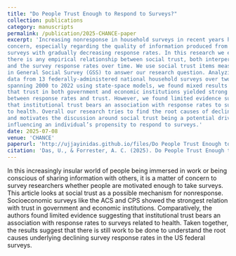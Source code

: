 ```yaml
---
title: "Do People Trust Enough to Respond to Surveys?"
collection: publications
category: manuscripts
permalink: /publication/2025-CHANCE-paper
excerpt: 'Increasing nonresponse in household surveys in recent years has been a matter of
concern, especially regarding the quality of information produced from large scale
surveys with gradually decreasing response rates. In this research we explore if
there is any empirical relationship between social trust, both interpersonal and institutional,
and the survey response rates over time. We use social trust items measured
in General Social Survey (GSS) to answer our research question. Analyzing
data from 13 federally-administered national household surveys over two decades
spanning 2000 to 2022 using state-space models, we found mixed results indicating
that trust in both government and economic institutions yielded strong associations
between response rates and trust. However, we found limited evidence suggesting
that institutional trust bears an association with response rates to surveys related
to health. Overall our research tries to find the root causes of declining survey response
and motivates the discussion around social trust being a potential driver of
influencing an individual’s propensity to respond to surveys.'
date: 2025-07-08
venue: 'CHANCE'
paperurl: 'http://ujjayinidas.github.io/files/Do People Trust Enough to Respond to Surveys.pdf'
citation: 'Das, U., & Forrester, A. C. (2025). Do People Trust Enough to Respond to Surveys? *CHANCE, 38(2)*, 23–33. https://doi.org/10.1080/09332480.2025.2510158.'
---
```


In this increasingly insular world of people being immersed in work or being conscious of sharing information with others, it is a matter of concern to survey researchers whether people are motivated enough to take surveys. This article looks at social trust as a possible mechanism for nonresponse. Socioeconomic surveys like the ACS and CPS showed the strongest relation with trust in government and economic institutions. Comparatively, the authors found limited evidence suggesting that institutional trust bears an association with response rates to surveys related to health. Taken together, the results suggest that there is still work to be done to understand the root causes underlying declining survey response rates in the US federal surveys.
